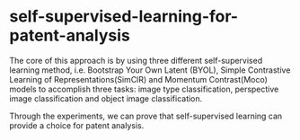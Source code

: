 # self-supervised-learning-for-patent-analysis

The core of this approach is by using three different self-supervised learning method, i.e. Bootstrap Your Own Latent (BYOL), Simple Contrastive Learning of Representations(SimClR) and Momentum Contrast(Moco) models to accomplish three tasks: image type classification, perspective image classification and object image classification.

Through the experiments, we can prove that self-supervised learning can provide a choice for patent analysis. 

